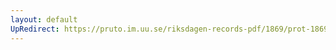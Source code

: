 ```yaml
---
layout: default
UpRedirect: https://pruto.im.uu.se/riksdagen-records-pdf/1869/prot-1869--ak--414/prot-1869--ak--414_064.pdf
---
```

